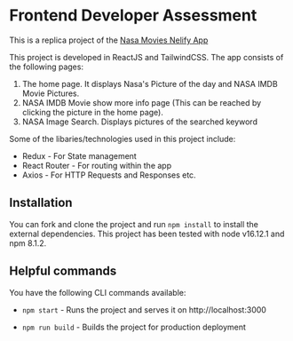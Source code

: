 # Frontend Developer Assessment
This is a replica  project of the [Nasa Movies Nelify App](https://nasa-movies.netlify.app/)

This project is developed in ReactJS and TailwindCSS. The app consists of the following pages:

1. The home page. It displays Nasa's Picture of the day and NASA IMDB Movie Pictures.
2. NASA IMDB Movie show more info page (This can be reached by clicking the picture in the home page).
3. NASA Image Search. Displays pictures of the searched keyword

Some of the libaries/technologies used in this project include:

- Redux -  For State management
- React Router - For routing within the app
- Axios - For HTTP Requests and Responses etc.

## Installation

You can fork and clone the project and run `npm install` to install the external dependencies. This project has been tested with node v16.12.1 and npm 8.1.2.

## Helpful commands

You have the following CLI commands available:

- `npm start` - Runs the project and serves it on http://localhost:3000

- `npm run build` - Builds the project for production deployment

